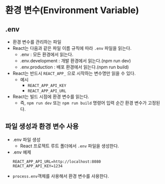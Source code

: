 # 환경 변수(Environment Variable)

## .env

- 환경 변수를 관리하는 파일
- React는 다음과 같은 파일 이름 규칙에 따라 `.env` 파일을 읽는다.
  - .env : 모든 환경에서 읽는다.
  - .env.development : 개발 환경에서 읽는다.(npm run dev)
  - .env.production : 배포 환경에서 읽는다.(npm run build)
- React는 반드시 `REACT_APP_` 으로 시작하는 변수명만 읽을 수 있다.
  - 예시
    - `REACT_APP_API_KEY`
    - `REACT_APP_API_URL`
- React는 빌드 시점에 환경 변수를 읽는다.
  - 즉, `npm run dev` 또는 `npm run build` 명령어 입력 순간 환경 변수가 고정된다.

## 파일 생성과 환경 변수 사용

- .env 파일 생성
  - React 프로젝트 루트 폴더에서 `.env` 파일을 생성한다.
- .env 예제
  ```
  REACT_APP_API_URL=http://localhost:8080
  REACT_APP_API_KEY=1234
  ```
- `process.env`객체를 사용해서 환경 변수를 사용한다.
